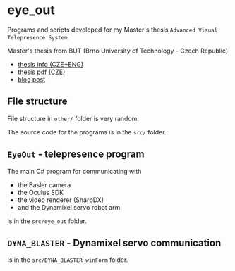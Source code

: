 # eye_out
Programs and scripts developed for my Master's thesis `Advanced Visual Telepresence System`.

Master's thesis from BUT (Brno University of Technology - Czech Republic)

- [thesis info (CZE+ENG)](https://dspace.vutbr.cz/handle/11012/38620?locale-attribute=en)
- [thesis pdf (CZE)](https://dspace.vutbr.cz/bitstream/handle/11012/38620/final-thesis.pdf?sequence=8&isAllowed=y)
- [blog post](http://www.gr4viton.cz/2017/05/advanced-visual-telepresence-system-eyeout/)

## File structure
File structure in `other/` folder is very random.

The source code for the programs is in the `src/` folder.

## `EyeOut` - telepresence program
The main C# program for communicating with
- the Basler camera
- the Oculus SDK
- the video renderer (SharpDX)
- and the Dynamixel servo robot arm

is in the `src/eye_out` folder.

## `DYNA_BLASTER` - Dynamixel servo  communication
Is in the `src/DYNA_BLASTER_winForm` folder.
